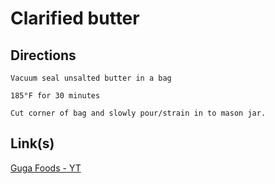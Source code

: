 # Clarified butter

## Directions
```
Vacuum seal unsalted butter in a bag

185°F for 30 minutes

Cut corner of bag and slowly pour/strain in to mason jar.
```


## Link(s)
[Guga Foods - YT](https://youtu.be/FWu3ihKMmCQ?si=YtPph3sybdAr6yq7&t=25)
